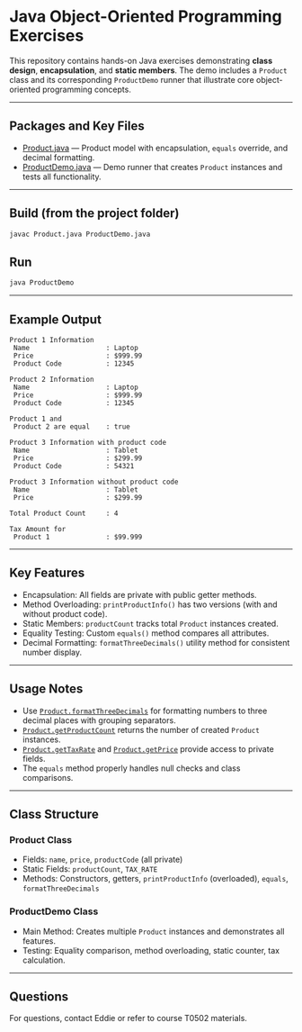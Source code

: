 
# Java Object-Oriented Programming Exercises

This repository contains hands-on Java exercises demonstrating **class design**, **encapsulation**, and **static members**. The demo includes a `Product` class and its corresponding `ProductDemo` runner that illustrate core object-oriented programming concepts.

---

## Packages and Key Files

- [Product.java](https://product.java/) — Product model with encapsulation, `equals` override, and decimal formatting.
- [ProductDemo.java](https://productdemo.java/) — Demo runner that creates `Product` instances and tests all functionality.

---

## Build (from the project folder)

```sh
javac Product.java ProductDemo.java
```

## Run

```sh
java ProductDemo
```

---

## Example Output

```text
Product 1 Information
 Name                   : Laptop
 Price                  : $999.99
 Product Code           : 12345

Product 2 Information
 Name                   : Laptop
 Price                  : $999.99
 Product Code           : 12345

Product 1 and
 Product 2 are equal    : true

Product 3 Information with product code
 Name                   : Tablet
 Price                  : $299.99
 Product Code           : 54321

Product 3 Information without product code
 Name                   : Tablet
 Price                  : $299.99

Total Product Count     : 4

Tax Amount for
 Product 1              : $99.999
```

---

## Key Features

- Encapsulation: All fields are private with public getter methods.
- Method Overloading: `printProductInfo()` has two versions (with and without product code).
- Static Members: `productCount` tracks total `Product` instances created.
- Equality Testing: Custom `equals()` method compares all attributes.
- Decimal Formatting: `formatThreeDecimals()` utility method for consistent number display.

---

## Usage Notes

- Use [`Product.formatThreeDecimals`](https://product.java/) for formatting numbers to three decimal places with grouping separators.
- [`Product.getProductCount`](https://product.java/) returns the number of created `Product` instances.
- [`Product.getTaxRate`](https://product.java/) and [`Product.getPrice`](https://product.java/) provide access to private fields.
- The `equals` method properly handles null checks and class comparisons.

---

## Class Structure

### Product Class
- Fields: `name`, `price`, `productCode` (all private)
- Static Fields: `productCount`, `TAX_RATE`
- Methods: Constructors, getters, `printProductInfo` (overloaded), `equals`, `formatThreeDecimals`

### ProductDemo Class
- Main Method: Creates multiple `Product` instances and demonstrates all features.
- Testing: Equality comparison, method overloading, static counter, tax calculation.

---

## Questions
For questions, contact Eddie or refer to course T0502 materials.
